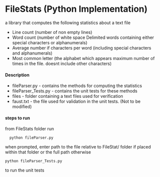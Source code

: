 
# FileStats (Python Implementation)
a library that computes the following statistics about a text file
* Line count (number of non empty lines)
* Word count (number of white space Delimited words containing either special characters or alphanumerals)
* Average number if characters per word (including special characters and alphanumerals)
* Most common letter (the alphabet which appears maximum number of times in the file. doesnt include other characters)

#### Description

* fileParser.py - contains the methods for computing the statistics
* fileParser_Tests.py - contains the unit tests for these methods
* files - folder containing a text files used for verification
* faust.txt - the file used for validation in the unit tests. (Not to be modified)

#### steps to run
from FileStats folder run

      python fileParser.py

when prompted, enter path to the file relative to FileStat/ folder if placed within that folder or the full path otherwise
  

    python fileParser_Tests.py

to run the unit tests
    

